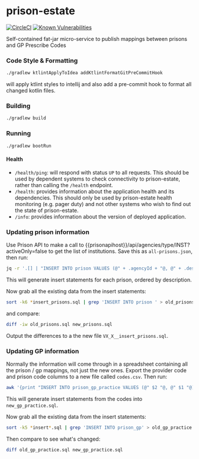 # prison-estate

[![CircleCI](https://circleci.com/gh/ministryofjustice/prison-estate/tree/main.svg?style=svg)](https://circleci.com/gh/ministryofjustice/prison-estate)
[![Known Vulnerabilities](https://snyk.io/test/github/ministryofjustice/prison-estate/badge.svg)](https://snyk.io/test/github/ministryofjustice/prison-estate)

Self-contained fat-jar micro-service to publish mappings between prisons and GP Prescribe Codes

### Code Style & Formatting
```bash
./gradlew ktlintApplyToIdea addKtlintFormatGitPreCommitHook
```
will apply ktlint styles to intellij and also add a pre-commit hook to format all changed kotlin files.

### Building

```bash
./gradlew build
```

### Running

```bash
./gradlew bootRun
```

#### Health

- `/health/ping`: will respond with status `UP` to all requests.  This should be used by dependent systems to check
connectivity to prison-estate, rather than calling the `/health` endpoint.
- `/health`: provides information about the application health and its dependencies.  This should only be used
by prison-estate health monitoring (e.g. pager duty) and not other systems who wish to find out the state of prison-estate.
- `/info`: provides information about the version of deployed application.

### Updating prison information

Use Prison API to make a call to {{prisonapihost}}/api/agencies/type/INST?activeOnly=false to get the list of institutions.
Save this as `all-prisons.json`, then run:
```bash
jq -r '.[] | "INSERT INTO prison VALUES (@" + .agencyId + "@, @" + .description + "@, " + (.active|tostring) + ");"' all-prisons.json | tr @ "'" | sort -k6 > new_prisons.sql
```

This will generate insert statements for each prison, ordered by description.

Now grab all the existing data from the insert statements:
```bash
sort -k6 *insert_prisons.sql | grep 'INSERT INTO prison ' > old_prisons.sql
```

and compare:
```bash
diff -iw old_prisons.sql new_prisons.sql
```

Output the differences to a the new file `VX_X__insert_prisons.sql`.

### Updating GP information

Normally the information will come through in a spreadsheet containing all the prison / gp mappings, not just the new
ones.  Export the provider code and prison code columns to a new file called `codes.csv`.  Then run:
```bash
awk '{print "INSERT INTO prison_gp_practice VALUES (@" $2 "@, @" $1 "@);"}' codes.csv | sort -k 2 | tr @ "'"  > new_gp_practice.sql
```
This will generate insert statements from the codes into `new_gp_practice.sql`.

Now grab all the existing data from the insert statements:
```bash
sort -k5 *insert*.sql | grep 'INSERT INTO prison_gp' > old_gp_practice.sql
```

Then compare to see what's changed:
```bash
diff old_gp_practice.sql new_gp_practice.sql
```
